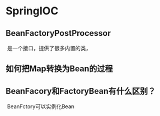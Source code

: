 # SpringIOC

## BeanFactoryPostProcessor

​		是一个接口，提供了很多内置的类，



## 如何把Map转换为Bean的过程



## BeanFacory和FactoryBean有什么区别？

​		BeanFctory可以实例化Bean
